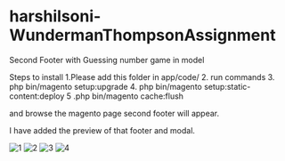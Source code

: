 # harshilsoni-WundermanThompsonAssignment
Second Footer with Guessing number game in model


Steps to install
1.Please add this folder in app/code/
2. run commands
3. php bin/magento setup:upgrade
4. php bin/magento setup:static-content:deploy 
5 .php bin/magento cache:flush

and browse the magento page second footer will appear.

I have added the preview of that footer and modal.

![1](https://user-images.githubusercontent.com/15572605/119217796-452b7b80-bafa-11eb-886d-140c8c60d3fe.png)
![2](https://user-images.githubusercontent.com/15572605/119217797-465ca880-bafa-11eb-8b37-234c94067f0a.png)
![3](https://user-images.githubusercontent.com/15572605/119217799-46f53f00-bafa-11eb-94ae-3b01a25f547c.png)
![4](https://user-images.githubusercontent.com/15572605/119217801-478dd580-bafa-11eb-9022-be82660b23ff.png)
 
